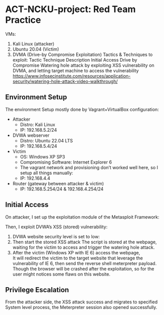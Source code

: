 # ACT-NCKU-project: Red Team Practice

VMs:
1.	Kali Linux (attacker)
2.	Ubuntu 20.04 (Victim)
3.	DVMA (Drive-by Compromise Exploitation)
Tactics & Techniques to exploit:
Tactic	Technique	Description
Initial Access	Drive by Compromise	Watering hole attack by exploiting XSS vulnerability on DVMA, and letting target machine to access the vulnerability
https://www.infosecinstitute.com/resources/application-security/watering-hole-attack-video-walkthrough/ 

## Environment Setup
The environment Setup mostly done by Vagrant+VirtualBox configuration:
- Attacker 
  - Distro: Kali Linux
  - IP: 192.168.5.2/24
- DVWA webserver
  - Distro: Ubuntu 22.04 LTS
  - IP: 192.168.5.4/24
- Victim
  - OS: Windows XP SP3
  - Compromising Software: Internet Explorer 6
  - The vagrant network and provisioning don’t worked well here, so I setup all things manually:
  - IP: 192.168.4.4 
- Router (gateway between attacker & victim)
  - IP: 192.168.5.254/24 & 192.168.4.254/24
 
## Initial Access
On attacker, I set up the exploitation module of the Metasploit Framework: 

Then, I exploit DVWA’s XSS (stored) vulnerability:
1. DVWA website security level is set to low:
2. Then start the stored XSS attack
The script is stored at the webpage, waiting for the victim to access and trigger the watering hole attack.
3. After the victim (Windows XP with IE 6) access the webpage,  
It will redirect the victim to the target website that leverage the vulnerability of IE 6, then send the reverse shell meterpreter payload.
Though the browser will be crashed after the exploitation, so for the user might notices some flaws on this website.

## Privilege Escalation
From the attacker side, the XSS attack success and migrates to specified System level process, the Meterpreter session also opened successfully. 
